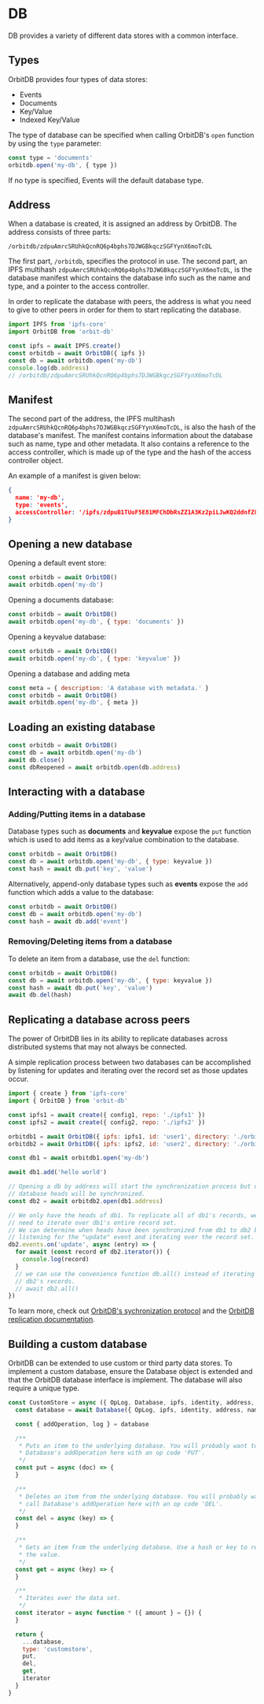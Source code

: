 # DB

DB provides a variety of different data stores with a common interface.

## Types

OrbitDB provides four types of data stores:

- Events
- Documents
- Key/Value
- Indexed Key/Value

The type of database can be specified when calling OrbitDB's `open` function by using the `type` parameter:

```js
const type = 'documents'
orbitdb.open('my-db', { type })
```

If no type is specified, Events will the default database type.

## Address

When a database is created, it is assigned an address by OrbitDB. The address consists of three parts:

```
/orbitdb/zdpuAmrcSRUhkQcnRQ6p4bphs7DJWGBkqczSGFYynX6moTcDL
```

The first part, `/orbitdb`, specifies the protocol in use. The second part, an IPFS multihash `zdpuAmrcSRUhkQcnRQ6p4bphs7DJWGBkqczSGFYynX6moTcDL`, is the database manifest which contains the database info such as the name and type, and a pointer to the access controller.

In order to replicate the database with peers, the address is what you need to give to other peers in order for them to start replicating the database.

```js
import IPFS from 'ipfs-core'
import OrbitDB from 'orbit-db'

const ipfs = await IPFS.create()
const orbitdb = await OrbitDB({ ipfs })
const db = await orbitdb.open('my-db')
console.log(db.address)
// /orbitdb/zdpuAmrcSRUhkQcnRQ6p4bphs7DJWGBkqczSGFYynX6moTcDL
```

## Manifest

The second part of the address, the IPFS multihash `zdpuAmrcSRUhkQcnRQ6p4bphs7DJWGBkqczSGFYynX6moTcDL`, is also the hash of the database's manifest. The manifest contains information about the database such as name, type and other metadata. It also contains a reference to the access controller, which is made up of the type and the hash of the access controller object.

An example of a manifest is given below:

```json
{
  name: 'my-db',
  type: 'events',
  accessController: '/ipfs/zdpuB1TUuF5E81MFChDbRsZZ1A3Kz2piLJwKQ2ddnfZLEBx64'
}
```

## Opening a new database

Opening a default event store:

```js
const orbitdb = await OrbitDB()
await orbitdb.open('my-db')
```

Opening a documents database:

```js
const orbitdb = await OrbitDB()
await orbitdb.open('my-db', { type: 'documents' })
```

Opening a keyvalue database:

```js
const orbitdb = await OrbitDB()
await orbitdb.open('my-db', { type: 'keyvalue' })
```

Opening a database and adding meta

```js
const meta = { description: 'A database with metadata.' }
const orbitdb = await OrbitDB()
await orbitdb.open('my-db', { meta })
```

## Loading an existing database

```js
const orbitdb = await OrbitDB()
const db = await orbitdb.open('my-db')
await db.close()
const dbReopened = await orbitdb.open(db.address)
```

## Interacting with a database

### Adding/Putting items in a database

Database types such as **documents** and **keyvalue** expose the `put` function which is used to add items as a key/value combination to the database.

```js
const orbitdb = await OrbitDB()
const db = await orbitdb.open('my-db', { type: keyvalue })
const hash = await db.put('key', 'value')
```

Alternatively, append-only database types such as **events** expose the `add` function which adds a value to the database:

```js
const orbitdb = await OrbitDB()
const db = await orbitdb.open('my-db')
const hash = await db.add('event')
```

### Removing/Deleting items from a database 

To delete an item from a database, use the `del` function:

```js
const orbitdb = await OrbitDB()
const db = await orbitdb.open('my-db', { type: keyvalue })
const hash = await db.put('key', 'value')
await db.del(hash)
```

## Replicating a database across peers

The power of OrbitDB lies in its ability to replicate databases across distributed systems that may not always be connected.

A simple replication process between two databases can be accomplished by listening for updates and iterating over the record set as those updates occur.

```js
import { create } from 'ipfs-core'
import { OrbitDB } from 'orbit-db'

const ipfs1 = await create({ config1, repo: './ipfs1' })
const ipfs2 = await create({ config2, repo: './ipfs2' })

orbitdb1 = await OrbitDB({ ipfs: ipfs1, id: 'user1', directory: './orbitdb1' })
orbitdb2 = await OrbitDB({ ipfs: ipfs2, id: 'user2', directory: './orbitdb2' })

const db1 = await orbitdb1.open('my-db')

await db1.add('hello world')

// Opening a db by address will start the synchronization process but only the 
// database heads will be synchronized.
const db2 = await orbitdb2.open(db1.address)

// We only have the heads of db1. To replicate all of db1's records, we will 
// need to iterate over db1's entire record set.
// We can determine when heads have been synchronized from db1 to db2 by 
// listening for the "update" event and iterating over the record set.  
db2.events.on('update', async (entry) => {
  for await (const record of db2.iterator()) {
    console.log(record)
  }
  // we can use the convenience function db.all() instead of iterating over 
  // db2's records.
  // await db2.all()
})
```

To learn more, check out [OrbitDB's sychronization protocol](https://orbitdb.org/api/module-Sync.html) and the [OrbitDB replication documentation](./REPLICATION.md).

## Building a custom database

OrbitDB can be extended to use custom or third party data stores. To implement a custom database, ensure the Database object is extended and that the OrbitDB database interface is implement. The database will also require a unique type.

```js
const CustomStore = async ({ OpLog, Database, ipfs, identity, address, name, access, directory, storage, meta, syncAutomatically, indexBy = '_id' }) => {
  const database = await Database({ OpLog, ipfs, identity, address, name, access, directory, storage, meta, syncAutomatically })

  const { addOperation, log } = database

  /**
   * Puts an item to the underlying database. You will probably want to call 
   * Database's addOperation here with an op code 'PUT'.
   */
  const put = async (doc) => {
  }

  /**
   * Deletes an item from the underlying database. You will probably want to
   * call Database's addOperation here with an op code 'DEL'.
   */
  const del = async (key) => {
  }

  /**
   * Gets an item from the underlying database. Use a hash or key to retrieve 
   * the value.
   */
  const get = async (key) => {
  }

  /**
   * Iterates over the data set.
   */
  const iterator = async function * ({ amount } = {}) {
  }

  return {
    ...database,
    type: 'customstore',
    put,
    del,
    get,
    iterator
  }
}
```